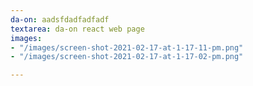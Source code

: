 ```yaml
---
da-on: aadsfdadfadfadf
textarea: da-on react web page
images:
- "/images/screen-shot-2021-02-17-at-1-17-11-pm.png"
- "/images/screen-shot-2021-02-17-at-1-17-02-pm.png"

---
```

